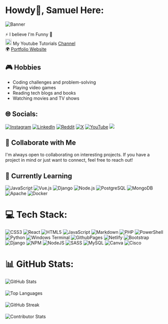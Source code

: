 # Howdy👋, Samuel Here:

![Banner](https://user-images.githubusercontent.com/74038190/225813708-98b745f2-7d22-48cf-9150-083f1b00d6c9.gif)

⚡ I believe I'm Funny 🤣<br>
<img src="https://github.com/user-attachments/assets/69efc7a7-3bda-4367-a2f2-0255a8f7eebd" alt="YouTube Logo" width="20" height="20"> My Youtube Tutorials [Channel](https://youtube.com/@techtutstherapy) <br>
🌍 [Portfolio Website](https://babyanonymouse.github.io/Portfolio/)

## 🎮 Hobbies
- Coding challenges and problem-solving
- Playing video games
- Reading tech blogs and books
- Watching movies and TV shows
  

## 🌐 Socials:
[![Instagram](https://img.shields.io/badge/Instagram-%23E4405F.svg?logo=Instagram&logoColor=white)](https://instagram.com/lilboss.baby) [![LinkedIn](https://img.shields.io/badge/LinkedIn-%230077B5.svg?logo=linkedin&logoColor=white)](https://linkedin.com/in/lwangasamuel) [![Reddit](https://img.shields.io/badge/Reddit-%23FF4500.svg?logo=Reddit&logoColor=white)](https://reddit.com/user/AnonyBabie) [![X](https://img.shields.io/badge/X-black.svg?logo=X&logoColor=white)](https://x.com/babyLilboss) [![YouTube](https://img.shields.io/badge/YouTube-%23FF0000.svg?logo=YouTube&logoColor=white)](https://youtube.com/@techtutstherapy) [![](https://visitcount.itsvg.in/api?id=babyanonymouse&icon=10&color=0)](https://visitcount.itsvg.in)
## 🤝 Collaborate with Me
I'm always open to collaborating on interesting projects. If you have a project in mind or just want to connect, feel free to reach out!

## 🌱 Currently Learning
![JavaScript](https://img.shields.io/badge/javascript-%23F7DF1E.svg?&style=for-the-badge&logo=javascript&logoColor=black)
![Vue.js](https://img.shields.io/badge/vue.js-%234FC08D.svg?&style=for-the-badge&logo=vue.js&logoColor=white)
![Django](https://img.shields.io/badge/django-%23092E20.svg?&style=for-the-badge&logo=django&logoColor=white)
![Node.js](https://img.shields.io/badge/node.js-6DA55F?style=for-the-badge&logo=node.js&logoColor=white)
![PostgreSQL](https://img.shields.io/badge/postgresql-%233B4D3C.svg?&style=for-the-badge&logo=postgresql&logoColor=white)
![MongoDB](https://img.shields.io/badge/mongodb-%2347A248.svg?&style=for-the-badge&logo=mongodb&logoColor=white)
![Apache](https://img.shields.io/badge/apache-%23D42029.svg?style=for-the-badge&logo=apache&logoColor=white)
![Docker](https://img.shields.io/badge/docker-%230db7ed.svg?style=for-the-badge&logo=docker&logoColor=white)



# 💻 Tech Stack:
![CSS3](https://img.shields.io/badge/css3-%231572B6.svg?style=for-the-badge&logo=css3&logoColor=white) ![React](https://img.shields.io/badge/react-%2320232a.svg?&style=for-the-badge&logo=react&logoColor=%2361DAFB) ![HTML5](https://img.shields.io/badge/html5-%23E34F26.svg?style=for-the-badge&logo=html5&logoColor=white) ![JavaScript](https://img.shields.io/badge/javascript-%23323330.svg?style=for-the-badge&logo=javascript&logoColor=%23F7DF1E) ![Markdown](https://img.shields.io/badge/markdown-%23000000.svg?style=for-the-badge&logo=markdown&logoColor=white) ![PHP](https://img.shields.io/badge/php-%23777BB4.svg?style=for-the-badge&logo=php&logoColor=white) ![PowerShell](https://img.shields.io/badge/PowerShell-%235391FE.svg?style=for-the-badge&logo=powershell&logoColor=white) ![Python](https://img.shields.io/badge/python-3670A0?style=for-the-badge&logo=python&logoColor=ffdd54) ![Windows Terminal](https://img.shields.io/badge/Windows%20Terminal-%234D4D4D.svg?style=for-the-badge&logo=windows-terminal&logoColor=white) ![GithubPages](https://img.shields.io/badge/github%20pages-121013?style=for-the-badge&logo=github&logoColor=white) ![Netlify](https://img.shields.io/badge/netlify-%23000000.svg?style=for-the-badge&logo=netlify&logoColor=#00C7B7) ![Bootstrap](https://img.shields.io/badge/bootstrap-%238511FA.svg?style=for-the-badge&logo=bootstrap&logoColor=white) ![Django](https://img.shields.io/badge/django-%23092E20.svg?style=for-the-badge&logo=django&logoColor=white) ![NPM](https://img.shields.io/badge/NPM-%23CB3837.svg?style=for-the-badge&logo=npm&logoColor=white) ![NodeJS](https://img.shields.io/badge/node.js-6DA55F?style=for-the-badge&logo=node.js&logoColor=white) ![SASS](https://img.shields.io/badge/SASS-hotpink.svg?style=for-the-badge&logo=SASS&logoColor=white) 
![MySQL](https://img.shields.io/badge/mysql-4479A1.svg?style=for-the-badge&logo=mysql&logoColor=white) ![Canva](https://img.shields.io/badge/Canva-%2300C4CC.svg?style=for-the-badge&logo=Canva&logoColor=white) ![Cisco](https://img.shields.io/badge/cisco-%23049fd9.svg?style=for-the-badge&logo=cisco&logoColor=black) 

# 📊 GitHub Stats:
<div style="display: grid; grid-template-columns: repeat(auto-fit, minmax(300px, 1fr)); gap: 20px;">

  <div>
    <img src="https://github-readme-stats.vercel.app/api?username=babyanonymouse&theme=transparent&hide_border=false&include_all_commits=false&count_private=false" alt="GitHub Stats">
  </div>

  <div>
    <img src="https://github-readme-stats.vercel.app/api/top-langs/?username=babyanonymouse&theme=transparent&hide_border=false&include_all_commits=false&count_private=false&layout=compact" alt="Top Languages">
  </div>

  <div>
    <img src="https://github-readme-streak-stats.herokuapp.com/?user=babyanonymouse&theme=transparent&hide_border=false" alt="GitHub Streak">
  </div>

  <div>
    <img src="https://github-contributor-stats.vercel.app/api?username=babyanonymouse&limit=5&theme=transparent&combine_all_yearly_contributions=true" alt="Contributor Stats">
  </div>

</div>

<!-- Proudly created with GPRM ( https://gprm.itsvg.in ) -->
